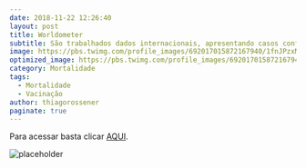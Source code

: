 ```yaml
---
date: 2018-11-22 12:26:40
layout: post
title: Worldometer
subtitle: São trabalhados dados internacionais, apresentando casos confirmados, mortes e recuperados, casos abertos, casos fechados, casos relatados e mortes por país ou território, além de atualizações de novos casos e mortes nos países.
image: https://pbs.twimg.com/profile_images/692017015872167940/1fnJPzxM_400x400.png
optimized_image: https://pbs.twimg.com/profile_images/692017015872167940/1fnJPzxM_400x400.png
category: Mortalidade
tags:
  - Mortalidade
  - Vacinação
author: thiagorossener
paginate: true
---
```

Para acessar basta clicar [AQUI](https://www.worldometers.info/coronavirus/).

![placeholder](https://www.msdmanuals.com/-/media/manual/covid-images/worldometer.jpg "Large example image")












